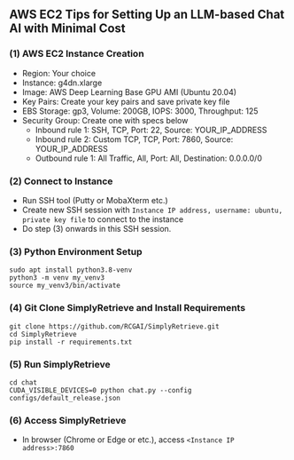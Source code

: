 ## AWS EC2 Tips for Setting Up an LLM-based Chat AI with Minimal Cost

### (1) AWS EC2 Instance Creation
- Region: Your choice
- Instance: g4dn.xlarge
- Image: AWS Deep Learning Base GPU AMI (Ubuntu 20.04)
- Key Pairs: Create your key pairs and save private key file
- EBS Storage: gp3, Volume: 200GB, IOPS: 3000, Throughput: 125
- Security Group: Create one with specs below
  - Inbound rule 1: SSH, TCP, Port: 22, Source: YOUR_IP_ADDRESS
  - Inbound rule 2: Custom TCP, TCP, Port: 7860, Source: YOUR_IP_ADDRESS
  - Outbound rule 1: All Traffic, All, Port: All, Destination: 0.0.0.0/0

### (2) Connect to Instance
- Run SSH tool (Putty or MobaXterm etc.)
- Create new SSH session with `Instance IP address, username: ubuntu, private key file` to connect to the instance
- Do step (3) onwards in this SSH session.

### (3) Python Environment Setup
```
sudo apt install python3.8-venv
python3 -m venv my_venv3
source my_venv3/bin/activate
```

### (4) Git Clone SimplyRetrieve and Install Requirements
```
git clone https://github.com/RCGAI/SimplyRetrieve.git
cd SimplyRetrieve
pip install -r requirements.txt
```

### (5) Run SimplyRetrieve
```
cd chat
CUDA_VISIBLE_DEVICES=0 python chat.py --config configs/default_release.json
```

### (6) Access SimplyRetrieve
- In browser (Chrome or Edge or etc.), access `<Instance IP address>:7860`
